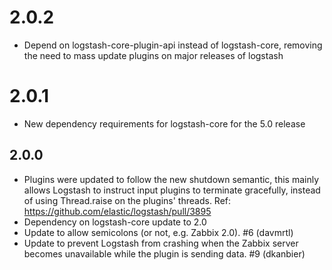# 2.0.2
  - Depend on logstash-core-plugin-api instead of logstash-core, removing the need to mass update plugins on major releases of logstash
# 2.0.1
  - New dependency requirements for logstash-core for the 5.0 release
## 2.0.0
 - Plugins were updated to follow the new shutdown semantic, this mainly allows Logstash to instruct input plugins to terminate gracefully,
   instead of using Thread.raise on the plugins' threads. Ref: https://github.com/elastic/logstash/pull/3895
 - Dependency on logstash-core update to 2.0
 - Update to allow semicolons (or not, e.g. Zabbix 2.0). #6 (davmrtl)
 - Update to prevent Logstash from crashing when the Zabbix server becomes unavailable while the plugin is sending data. #9 (dkanbier) 
